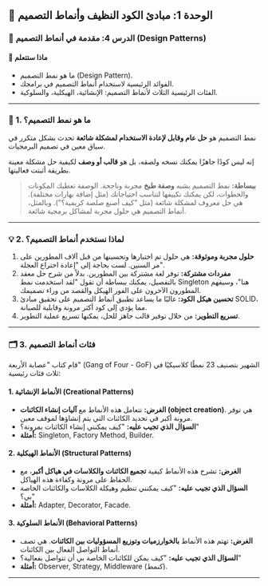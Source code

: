 ## 📐 الوحدة 1: مبادئ الكود النظيف وأنماط التصميم

### 📘 الدرس 4: مقدمة في أنماط التصميم (Design Patterns)

#### 🧠 **ماذا ستتعلم**
* ما هو نمط التصميم (Design Pattern).
* الفوائد الرئيسية لاستخدام أنماط التصميم في برامجك.
* الفئات الرئيسية الثلاث لأنماط التصميم: الإنشائية، الهيكلية، والسلوكية.

---
### 🤔 1. ما هو نمط التصميم؟
نمط التصميم هو **حل عام وقابل لإعادة الاستخدام لمشكلة شائعة** تحدث بشكل متكرر في سياق معين في تصميم البرمجيات.

إنه ليس كودًا جاهزًا يمكنك نسخه ولصقه، بل هو **قالب أو وصف** لكيفية حل مشكلة معينة بطريقة أثبتت فعاليتها.

> **ببساطة:** نمط التصميم يشبه **وصفة طبخ** مجربة وناجحة. الوصفة تعطيك المكونات والخطوات، لكن يمكنك تكييفها لتناسب احتياجاتك (مثل إضافة بهارات مختلفة). هي حل معروف لمشكلة شائعة (مثل "كيف أصنع صلصة كريمية؟"). وبالمثل، أنماط التصميم هي حلول مجربة لمشاكل برمجية شائعة.

---
### 💡 2. لماذا نستخدم أنماط التصميم؟
1.  **حلول مجربة وموثوقة:** هي حلول تم اختبارها وتحسينها من قبل آلاف المطورين على مر السنين. لست بحاجة إلى "إعادة اختراع العجلة".
2.  **مفردات مشتركة:** توفر لغة مشتركة بين المطورين. بدلاً من شرح حل معقد بالتفصيل، يمكنك ببساطة أن تقول "لقد استخدمت نمط Singleton هنا"، وسيفهم المطورون الآخرون على الفور الهيكل والقصد من وراء تصميمك.
3.  **تحسين هيكل الكود:** غالبًا ما يساعد تطبيق أنماط التصميم على تحقيق مبادئ SOLID، مما يؤدي إلى كود أكثر مرونة وقابلية للصيانة.
4.  **تسريع التطوير:** من خلال توفير قالب جاهز للحل، يمكنها تسريع عملية التطوير.

---
### 🗂️ 3. فئات أنماط التصميم
قام كتاب "عصابة الأربعة" (Gang of Four - GoF) الشهير بتصنيف 23 نمطًا كلاسيكيًا في ثلاث فئات رئيسية:

#### **1. الأنماط الإنشائية (Creational Patterns)**
* **الغرض:** تتعامل هذه الأنماط مع **آليات إنشاء الكائنات (object creation)**. هي توفر مرونة أكبر في تحديد الكائنات التي يتم إنشاؤها لموقف معين.
* **السؤال الذي تجيب عليه:** "كيف يمكنني إنشاء الكائنات بمرونة؟"
* **أمثلة:** Singleton, Factory Method, Builder.

#### **2. الأنماط الهيكلية (Structural Patterns)**
* **الغرض:** تشرح هذه الأنماط كيفية **تجميع الكائنات والكلاسات في هياكل أكبر**، مع الحفاظ على مرونة وكفاءة هذه الهياكل.
* **السؤال الذي تجيب عليه:** "كيف يمكنني تنظيم وهيكلة الكلاسات والكائنات الخاصة بي؟"
* **أمثلة:** Adapter, Decorator, Facade.

#### **3. الأنماط السلوكية (Behavioral Patterns)**
* **الغرض:** تهتم هذه الأنماط **بالخوارزميات وتوزيع المسؤوليات بين الكائنات**. هي تصف أنماط التواصل الفعال بين الكائنات.
* **السؤال الذي تجيب عليه:** "كيف يمكن للكائنات الخاصة بي أن تتواصل بفعالية؟"
* **أمثلة:** Observer, Strategy, Middleware (كنمط).

---
